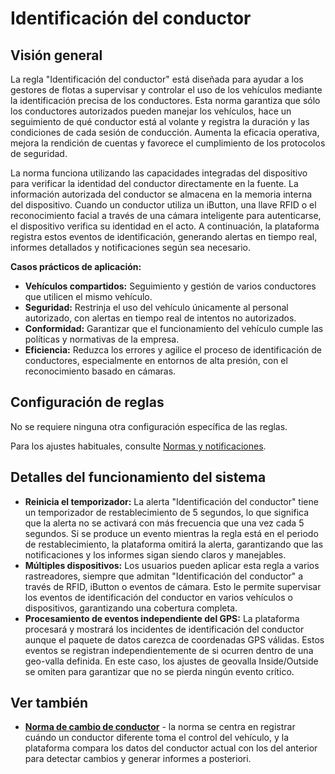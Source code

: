 # Identificación del conductor

## Visión general

La regla "Identificación del conductor" está diseñada para ayudar a los gestores de flotas a supervisar y controlar el uso de los vehículos mediante la identificación precisa de los conductores. Esta norma garantiza que sólo los conductores autorizados pueden manejar los vehículos, hace un seguimiento de qué conductor está al volante y registra la duración y las condiciones de cada sesión de conducción. Aumenta la eficacia operativa, mejora la rendición de cuentas y favorece el cumplimiento de los protocolos de seguridad.

La norma funciona utilizando las capacidades integradas del dispositivo para verificar la identidad del conductor directamente en la fuente. La información autorizada del conductor se almacena en la memoria interna del dispositivo. Cuando un conductor utiliza un iButton, una llave RFID o el reconocimiento facial a través de una cámara inteligente para autenticarse, el dispositivo verifica su identidad en el acto. A continuación, la plataforma registra estos eventos de identificación, generando alertas en tiempo real, informes detallados y notificaciones según sea necesario.

**Casos prácticos de aplicación:**

- **Vehículos compartidos:** Seguimiento y gestión de varios conductores que utilicen el mismo vehículo.
- **Seguridad:** Restrinja el uso del vehículo únicamente al personal autorizado, con alertas en tiempo real de intentos no autorizados.
- **Conformidad:** Garantizar que el funcionamiento del vehículo cumple las políticas y normativas de la empresa.
- **Eficiencia:** Reduzca los errores y agilice el proceso de identificación de conductores, especialmente en entornos de alta presión, con el reconocimiento basado en cámaras.

## Configuración de reglas

No se requiere ninguna otra configuración específica de las reglas.

Para los ajustes habituales, consulte [Normas y notificaciones](../../reglas-y-alertas.md).

## Detalles del funcionamiento del sistema

- **Reinicia el temporizador:** La alerta "Identificación del conductor" tiene un temporizador de restablecimiento de 5 segundos, lo que significa que la alerta no se activará con más frecuencia que una vez cada 5 segundos. Si se produce un evento mientras la regla está en el periodo de restablecimiento, la plataforma omitirá la alerta, garantizando que las notificaciones y los informes sigan siendo claros y manejables.
- **Múltiples dispositivos:** Los usuarios pueden aplicar esta regla a varios rastreadores, siempre que admitan "Identificación del conductor" a través de RFID, iButton o eventos de cámara. Esto le permite supervisar los eventos de identificación del conductor en varios vehículos o dispositivos, garantizando una cobertura completa.
- **Procesamiento de eventos independiente del GPS:** La plataforma procesará y mostrará los incidentes de identificación del conductor aunque el paquete de datos carezca de coordenadas GPS válidas. Estos eventos se registran independientemente de si ocurren dentro de una geo-valla definida. En este caso, los ajustes de geovalla Inside/Outside se omiten para garantizar que no se pierda ningún evento crítico.

## Ver también

- [**Norma de cambio de conductor**](cambio-de-conductor.md) - la norma se centra en registrar cuándo un conductor diferente toma el control del vehículo, y la plataforma compara los datos del conductor actual con los del anterior para detectar cambios y generar informes a posteriori.